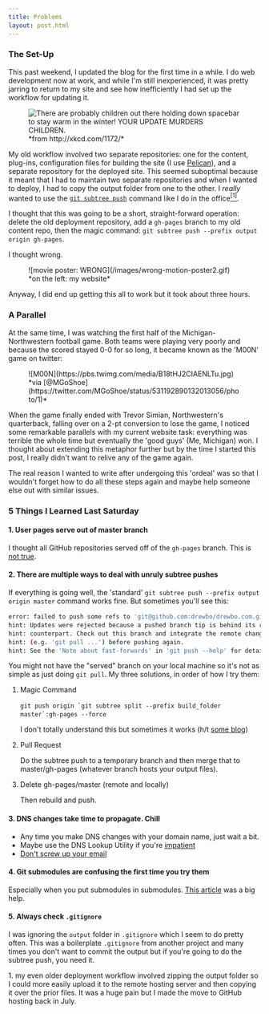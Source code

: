 ```yaml
---
title: Problems
layout: post.html
---
```


### The Set-Up

This past weekend, I updated the blog for the first time in a while. I do web development now at work, and while I'm still inexperienced, it was pretty jarring to return to my site and see how inefficiently I had set up the workflow for updating it.

<figure>
<img style="height:400px; width:auto;" src="http://imgs.xkcd.com/comics/workflow.png" alt="There are probably children out there holding down spacebar to stay warm in the winter! YOUR UPDATE MURDERS CHILDREN.">
  <figcaption>*from http://xkcd.com/1172/*</figcaption>
</figure>

My old workflow involved two separate repositories: one for the content, plug-ins, configuration files for building the site (I use [Pelican](http://docs.getpelican.com/en/3.5.0/)), and a separate repository for the deployed site. This seemed suboptimal because it meant that I had to maintain two separate repositories and when I wanted to deploy, I had to copy the output folder from one to the other. I *really* wanted to use the [`git subtree push`](http://git-scm.com/book/en/v1/Git-Tools-Subtree-Merging) command like I do in the office[<sup>[1]</sup>](#footnote-1).

I thought that this was going to be a short, straight-forward operation: delete the old deployment repository, add a `gh-pages` branch to my old content repo, then the magic command: `git subtree push --prefix output origin gh-pages`.

I thought wrong.

<figure>
![movie poster: WRONG](/images/wrong-motion-poster2.gif)
<figcaption>*on the left: my website*</figcaption>
</figure>

Anyway, I did end up getting this all to work but it took about three hours.

### A Parallel

At the same time, I was watching the first half of the Michigan-Northwestern football game. Both teams were playing very poorly and because the scored stayed 0-0 for so long, it became known as the 'M00N' game on twitter:

<figure>
![M00N](https://pbs.twimg.com/media/B18tHJ2CIAENLTu.jpg)
<figcaption>*via [@MGoShoe](https://twitter.com/MGoShoe/status/531192890132013056/photo/1)*</figcaption>
</figure>

When the game finally ended with Trevor Simian, Northwestern's quarterback, falling over on a 2-pt conversion to lose the game, I noticed some remarkable parallels with my current website task: everything was terrible the whole time but eventually the 'good guys' (Me, Michigan) won. I thought about extending this metaphor further but by the time I started this post, I really didn't want to relive any of the game again.

The real reason I wanted to write after undergoing this 'ordeal' was so that I wouldn't forget how to do all these steps again and maybe help someone else out with similar issues.

### 5 Things I Learned Last Saturday

#### 1. User pages serve out of master branch

I thought all GitHub repositories served off of the `gh-pages` branch. This is [not true](https://help.github.com/articles/user-organization-and-project-pages/#user--organization-pages).

#### 2. There are multiple ways to deal with unruly subtree pushes

If everything is going well, the 'standard' `git subtree push --prefix output origin master` command works fine. But sometimes you'll see this:

```bash
error: failed to push some refs to 'git@github.com:drewbo/drewbo.com.git'
hint: Updates were rejected because a pushed branch tip is behind its remote
hint: counterpart. Check out this branch and integrate the remote changes
hint: (e.g. 'git pull ...') before pushing again.
hint: See the 'Note about fast-forwards' in 'git push --help' for details
```

You might not have the "served" branch on your local machine so it's not as simple as just doing `git pull`. My three solutions, in order of how I try them:

1. Magic Command

    ``git push origin `git subtree split --prefix build_folder master`:gh-pages --force``

    I don't totally understand this but sometimes it works (h/t [some blog](http://stevenclontz.com/blog/2014/05/08/git-subtree-push-for-deployment/))

2. Pull Request

    Do the subtree push to a temporary branch and then merge that to master/gh-pages (whatever branch hosts your output files).

3. Delete gh-pages/master (remote and locally)

    Then rebuild and push.

#### 3. DNS changes take time to propagate. Chill

- Any time you make DNS changes with your domain name, just wait a bit.
- Maybe use the DNS Lookup Utility if you're [impatient](http://linux.die.net/man/1/dig)
- [Don't screw up your email](http://imakewebthings.com/blog/github-pages-email/)

#### 4. Git submodules are confusing the first time you try them

Especially when you put submodules in submodules. [This article](https://chrisjean.com/git-submodules-adding-using-removing-and-updating/) was a big help.

#### 5. Always check `.gitignore`

I was ignoring the `output` folder in `.gitignore` which I seem to do pretty often. This was a boilerplate `.gitignore` from another project and many times you don't want to commit the output but if you're going to do the subtree push, you need it.

<div class="footnotes">
1. <a name="footnote-1"></a> my even older deployment workflow involved zipping the output folder so I could more easily upload it to the remote hosting server and then copying it over the prior files. It was a huge pain but I made the move to GitHub hosting back in July.
</div>
